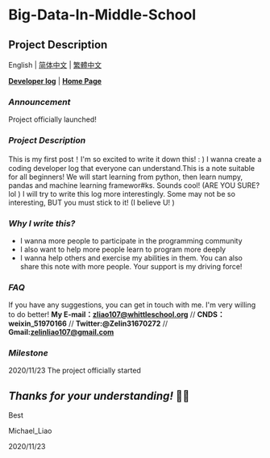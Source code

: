 # Big-Data-In-Middle-School

## Project Description

English | [简体中文](https://github.com/ZelinLiao/Big-Data-In-Middle-School/blob/main/%E7%AE%80%E4%BD%93%E4%B8%AD%E6%96%87.md) | [繁體中文](https://github.com/ZelinLiao/Big-Data-In-Middle-School/blob/main/%E7%B9%81%E9%AB%94%E4%B8%AD%E6%96%87.md)

**[Developer log](https://github.com/ZelinLiao/Big-Data-In-Middle-School/projects)** | **[Home Page](https://github.com/ZelinLiao/Big-Data-In-Middle-School/)**

### _Announcement_

Project officially launched!

### _Project Description_

This is my first post！I'm so excited to write it down this! : ) 
 I wanna create a coding developer log that everyone can understand.This is a note suitable for all beginners! 
 We will start learning from python, then learn numpy,  pandas and machine learning framewor#ks. Sounds cool! (ARE YOU SURE? lol )
I will try to write this log more interestingly. Some may not be so interesting, BUT you must stick to it! (I believe U! )

### _Why I write this?_

* I wanna more people to participate in the programming community
* I also want to help more people learn to program more deeply
* I wanna help others and exercise my abilities in them.   You can also share this note with more people. Your support is my driving force! 

### _FAQ_

If you have any suggestions, you can get in touch with me. I'm very willing to do better!
**My E-mail：zliao107@whittleschool.org** // **CNDS：weixin_51970166** // **Twitter:@Zelin31670272** // **Gmail:zelinliao107@gmail.com**

### _Milestone_

2020/11/23 The project officially started

## _Thanks for your understanding!_ 🐱‍🏍

Best

Michael_Liao

2020/11/23
